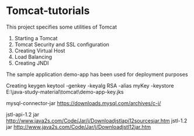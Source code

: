 # Tomcat-tutorials
This project specifies some utilities of Tomcat
1. Starting a Tomcat
2. Tomcat Security and SSL configuration
3. Creating Virtual Host
4. Load Balancing
5. Creating JNDI

The sample application demo-app has been used for deployment purposes

Creating keygen
keytool -genkey -keyalg RSA -alias myKey -keystore E:\java-study-material\tomcat\demo-app-key.jks

mysql-connector-jar  https://downloads.mysql.com/archives/c-j/

jstl-api-1.2 jar   http://www.java2s.com/Code/Jar/j/Downloadjstlapi12sourcesjar.htm 
jstl-1.2 jar  http://www.java2s.com/Code/Jar/j/Downloadjstl12jar.htm 
